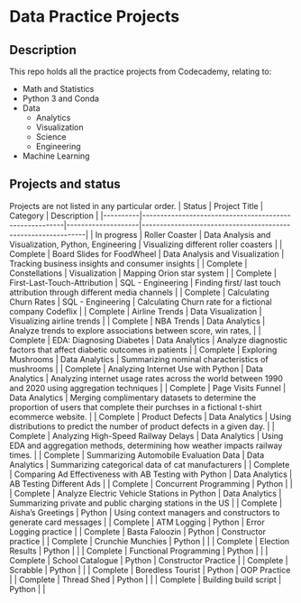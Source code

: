 # Data Practice Projects

## Description
This repo holds all the practice projects from Codecademy, relating to:
- Math and Statistics
- Python 3 and Conda
- Data 
  - Analytics
  - Visualization
  - Science
  - Engineering
- Machine Learning
## Projects and status
Projects are not listed in any particular order.
| Status   | Project Title                                          | Category           | Description                                                  |
|----------|--------------------------------------------------------|--------------------|--------------------------------------------------------------|
| In progress | Roller Coaster                                         | Data Analysis and Visualization, Python, Engineering     | Visualizing different roller coasters       |
| Complete | Board Slides for FoodWheel                             | Data Analysis and Visualization      | Tracking business insights and consumer insights |
| Complete | Constellations                                         | Visualization      | Mapping Orion star system                                    |
| Complete | First-Last-Touch-Attribution                           | SQL - Engineering  | Finding first/ last touch attribution through different media channels |
| Complete | Calculating Churn Rates                                | SQL - Engineering  | Calculating Churn rate for a fictional company Codeflix      |
| Complete | Airline Trends                                         | Data Visualization | Visualizing airline trends                                   |
| Complete | NBA Trends                                             | Data Analytics     | Analyze trends to explore associations between score, win rates,  |
| Complete | EDA: Diagnosing Diabetes                               | Data Analytics     | Analyze diagnostic factors that affect diabetic outcomes in patients |
| Complete | Exploring Mushrooms                                    | Data Analytics     | Summarizing nominal characteristics of mushrooms             |
| Complete | Analyzing Internet Use with Python                     | Data Analytics     | Analyzing internet usage rates across the world between 1990 and 2020 using aggregation techniques |
| Complete | Page Visits Funnel                                     | Data Analytics     | Merging complimentary datasets to determine the proportion of users that complete their purchses in a fictional t-shirt ecommerce website.  |
| Complete | Product Defects                                        | Data Analytics     | Using distributions to predict the number of product defects in a given day. |
| Complete | Analyzing High-Speed Railway Delays                    | Data Analytics     | Using EDA and aggregation methods, determining how weather impacts railway times. |
| Complete | Summarizing Automobile Evaluation Data                 | Data Analytics     | Summarizing categorical data of cat manufacturers            |
| Complete | Comparing Ad Effectiveness with AB Testing with Python | Data Analytics     | AB Testing Different Ads                                     |
| Complete | Concurrent Programming                                 | Python             |                                                              |
| Complete | Analyze Electric Vehicle Stations in Python            | Data Analytics     | Summarizing private and public charging stations in the US   |
| Complete | Aisha’s Greetings                                      | Python             | Using context managers and constructors to generate card messages |
| Complete | ATM Logging                                            | Python             | Error Logging practice                                       |
| Complete | Basta Faloozin                                         | Python             | Constructor practice                                         |
| Complete | Crunchie Munchies                                      | Python             |                                                              |
| Complete | Election Results                                       | Python             |                                                              |
| Complete | Functional Programming                                 | Python             |                                                              |
| Complete | School Catalogue                                       | Python             | Constructor Practice                                         |
| Complete | Scrabble                                               | Python             |                                                              |
| Complete | Boredless Tourist                                      | Python             | OOP Practice                                                 |
| Complete | Thread Shed                                            | Python             |                                                              |
| Complete | Building build script                                  | Python             |                                                              |
